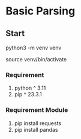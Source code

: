 # Basic Parsing
## Start
python3 -m venv venv

source venv/bin/activate

### Requirement
1. python ^ 3.11
2. pip  ^ 23.3.1
### Requirement Module
1. pip install requests
2. pip install pandas


